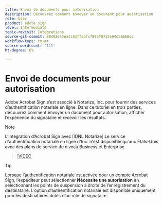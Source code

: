 ```yaml
---
title: Envoi de documents pour autorisation
description: Découvrez comment envoyer un document pour autorisation
role: User
product: adobe sign
level: Intermediate
topic-revisit: Integrations
source-git-commit: 88482ea5eadc93ff3bfcf995f0725e94c3a660cc
workflow-type: tm+mt
source-wordcount: '111'
ht-degree: 0%

---
```


# Envoi de documents pour autorisation

Adobe Acrobat Sign s’est associé à Notarize, Inc. pour fournir des services d’authentification notariale en ligne. Dans ce tutoriel en trois parties, découvrez comment envoyer un document pour autorisation, afficher l’expérience du signataire et recevoir les résultats.

>[!NOTE]
>
>L’intégration d’Acrobat Sign avec [!DNL Notarize] Le service d&#39;authentification notariale en ligne d&#39;Inc. n&#39;est disponible qu&#39;aux États-Unis avec des plans de service de niveau Business et Enterprise.

>[!VIDEO](https://video.tv.adobe.com/v/341029?hidetitle=true)

>[!TIP]
>
>Lorsque l’authentification notariale est activée pour un compte Acrobat Sign, l’expéditeur peut sélectionner **Nécessite une autorisation** en sélectionnant les points de suspension à droite de l’enregistrement du destinataire. L’option d’authentification notariale est disponible uniquement pour les destinataires dotés d’un rôle de signataire.



